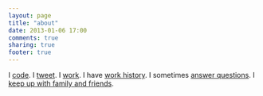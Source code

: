 ```yaml
---
layout: page
title: "about"
date: 2013-01-06 17:00
comments: true
sharing: true
footer: true
---
```


I [code](http://github.com/wallace).
I [tweet](http://twitter.com/jonathanwallace).
I [work](https://www.bignerdranch.com/about_us/nerds/jonathan_wallace).
I have [work history](http://www.linkedin.com/pub/jonathan-wallace/9/8ba/888).
I sometimes [answer questions](http://stackoverflow.com/users/91029/jonathan-r-wallace).
I [keep up with family and friends](https://www.facebook.com/jonathanrwallace).
